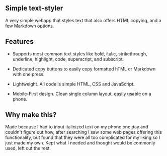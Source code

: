 ## Simple text-styler 

A very simple webapp that styles text that also offers HTML copying, and a few Markdown options.


## Features

- Supports most common text styles like bold, italic, strikethrough, underline, highlight, code, superscript, and subscript.
  
- Dedicated copy buttons to easily copy formatted hTML or Markdown with one press.
  
- Lightweight. All code is simple HTML, CSS and JavaScript.
  
- Mobile-First design. Clean single column layout, easily usable on a phone.



## Why make this?

Made because I had to input italicized text on my phone one day and couldn't figure out how, after searching I saw some web pages offering this functionality, but found that they were all too complicated for my liking so I just made my own. Kept what I needed and thought would be commonly used, left out the rest.
